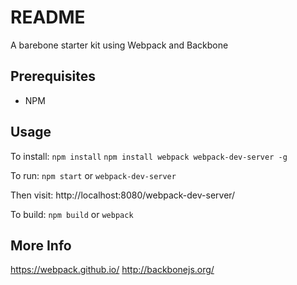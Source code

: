 # README

A barebone starter kit using Webpack and Backbone

## Prerequisites
- NPM

## Usage

To install:
`npm install`
`npm install webpack webpack-dev-server -g`

To run:
`npm start` or `webpack-dev-server`

Then visit:
http://localhost:8080/webpack-dev-server/

To build:
`npm build` or `webpack`

## More Info
https://webpack.github.io/
http://backbonejs.org/
